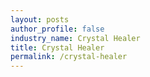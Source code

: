 ```yaml
---
layout: posts 
author_profile: false 
industry_name: Crystal Healer
title: Crystal Healer
permalink: /crystal-healer
---
```


